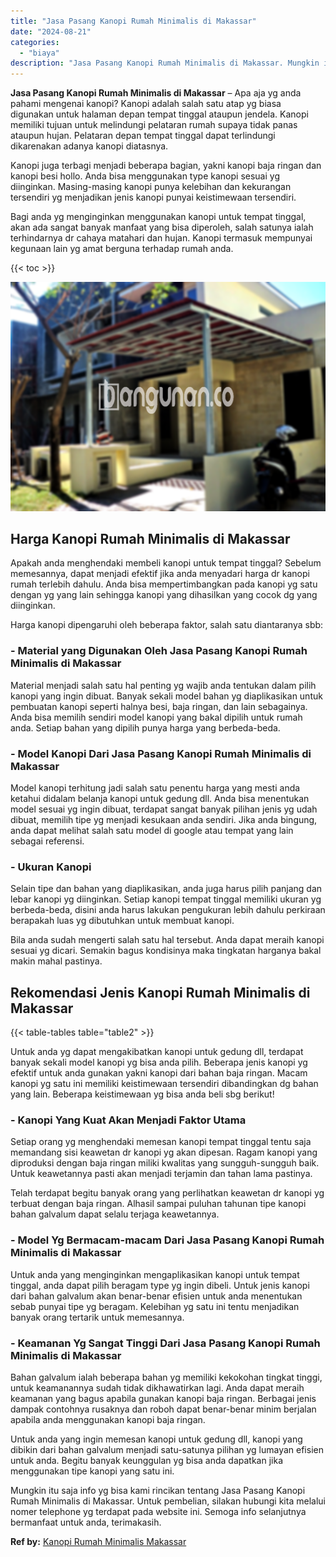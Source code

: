 ```yaml
---
title: "Jasa Pasang Kanopi Rumah Minimalis di Makassar"
date: "2024-08-21"
categories: 
  - "biaya"
description: "Jasa Pasang Kanopi Rumah Minimalis di Makassar. Mungkin itu saja info yg bisa kami rincikan tentang Jasa Pasang Kanopi Rumah Minimalis di Makassar. Untuk pem..."
---
```


**Jasa Pasang Kanopi Rumah Minimalis di Makassar** – Apa aja yg anda pahami mengenai kanopi? Kanopi adalah salah satu atap yg biasa digunakan untuk halaman depan tempat tinggal ataupun jendela. Kanopi memiliki tujuan untuk melindungi pelataran rumah supaya tidak panas ataupun hujan. Pelataran depan tempat tinggal dapat terlindungi dikarenakan adanya kanopi diatasnya.

Kanopi juga terbagi menjadi beberapa bagian, yakni kanopi baja ringan dan kanopi besi hollo. Anda bisa menggunakan type kanopi sesuai yg diinginkan. Masing-masing kanopi punya kelebihan dan kekurangan tersendiri yg menjadikan jenis kanopi punyai keistimewaan tersendiri.

Bagi anda yg menginginkan menggunakan kanopi untuk tempat tinggal, akan ada sangat banyak manfaat yang bisa diperoleh, salah satunya ialah terhindarnya dr cahaya matahari dan hujan. Kanopi termasuk mempunyai kegunaan lain yg amat berguna terhadap rumah anda.

{{< toc >}}

![Jasa Pasang Kanopi Rumah Minimalis di Makassar](/images/harga-kanopi-minimalis-11.png)

## Harga Kanopi Rumah Minimalis di Makassar

Apakah anda menghendaki membeli kanopi untuk tempat tinggal? Sebelum memesannya, dapat menjadi efektif jika anda menyadari harga dr kanopi rumah terlebih dahulu. Anda bisa mempertimbangkan pada kanopi yg satu dengan yg yang lain sehingga kanopi yang dihasilkan yang cocok dg yang diinginkan.

Harga kanopi dipengaruhi oleh beberapa faktor, salah satu diantaranya sbb:

### \- Material yang Digunakan Oleh Jasa Pasang Kanopi Rumah Minimalis di Makassar

Material menjadi salah satu hal penting yg wajib anda tentukan dalam pilih kanopi yang ingin dibuat. Banyak sekali model bahan yg diaplikasikan untuk pembuatan kanopi seperti halnya besi, baja ringan, dan lain sebagainya. Anda bisa memilih sendiri model kanopi yang bakal dipilih untuk rumah anda. Setiap bahan yang dipilih punya harga yang berbeda-beda.

### \- Model Kanopi Dari Jasa Pasang Kanopi Rumah Minimalis di Makassar

Model kanopi terhitung jadi salah satu penentu harga yang mesti anda ketahui didalam belanja kanopi untuk gedung dll. Anda bisa menentukan model sesuai yg ingin dibuat, terdapat sangat banyak pilihan jenis yg udah dibuat, memilih tipe yg menjadi kesukaan anda sendiri. Jika anda bingung, anda dapat melihat salah satu model di google atau tempat yang lain sebagai referensi.

### \- Ukuran Kanopi

Selain tipe dan bahan yang diaplikasikan, anda juga harus pilih panjang dan lebar kanopi yg diinginkan. Setiap kanopi tempat tinggal memiliki ukuran yg berbeda-beda, disini anda harus lakukan pengukuran lebih dahulu perkiraan berapakah luas yg dibutuhkan untuk membuat kanopi.

Bila anda sudah mengerti salah satu hal tersebut. Anda dapat meraih kanopi sesuai yg dicari. Semakin bagus kondisinya maka tingkatan harganya bakal makin mahal pastinya.

## Rekomendasi Jenis Kanopi Rumah Minimalis di Makassar

{{< table-tables table="table2" >}}

Untuk anda yg dapat mengakibatkan kanopi untuk gedung dll, terdapat banyak sekali model kanopi yg bisa anda pilih. Beberapa jenis kanopi yg efektif untuk anda gunakan yakni kanopi dari bahan baja ringan. Macam kanopi yg satu ini memiliki keistimewaan tersendiri dibandingkan dg bahan yang lain. Beberapa keistimewaan yg bisa anda beli sbg berikut!

### \- Kanopi Yang Kuat Akan Menjadi Faktor Utama

Setiap orang yg menghendaki memesan kanopi tempat tinggal tentu saja memandang sisi keawetan dr kanopi yg akan dipesan. Ragam kanopi yang diproduksi dengan baja ringan miliki kwalitas yang sungguh-sungguh baik. Untuk keawetannya pasti akan menjadi terjamin dan tahan lama pastinya.

Telah terdapat begitu banyak orang yang perlihatkan keawetan dr kanopi yg terbuat dengan baja ringan. Alhasil sampai puluhan tahunan tipe kanopi bahan galvalum dapat selalu terjaga keawetannya.

### \- Model Yg Bermacam-macam Dari Jasa Pasang Kanopi Rumah Minimalis di Makassar

Untuk anda yang menginginkan mengaplikasikan kanopi untuk tempat tinggal, anda dapat pilih beragam type yg ingin dibeli. Untuk jenis kanopi dari bahan galvalum akan benar-benar efisien untuk anda menentukan sebab punyai tipe yg beragam. Kelebihan yg satu ini tentu menjadikan banyak orang tertarik untuk memesannya.

### \- Keamanan Yg Sangat Tinggi Dari Jasa Pasang Kanopi Rumah Minimalis di Makassar

Bahan galvalum ialah beberapa bahan yg memiliki kekokohan tingkat tinggi, untuk keamanannya sudah tidak dikhawatirkan lagi. Anda dapat meraih keamanan yang bagus apabila gunakan kanopi baja ringan. Berbagai jenis dampak contohnya rusaknya dan roboh dapat benar-benar minim berjalan apabila anda menggunakan kanopi baja ringan.

Untuk anda yang ingin memesan kanopi untuk gedung dll, kanopi yang dibikin dari bahan galvalum menjadi satu-satunya pilihan yg lumayan efisien untuk anda. Begitu banyak keunggulan yg bisa anda dapatkan jika menggunakan tipe kanopi yang satu ini.

Mungkin itu saja info yg bisa kami rincikan tentang Jasa Pasang Kanopi Rumah Minimalis di Makassar. Untuk pembelian, silakan hubungi kita melalui nomer telephone yg terdapat pada website ini. Semoga info selanjutnya bermanfaat untuk anda, terimakasih.

**Ref by:**  [Kanopi Rumah Minimalis Makassar](https://id.wikipedia.org/wiki/Kanopi)
